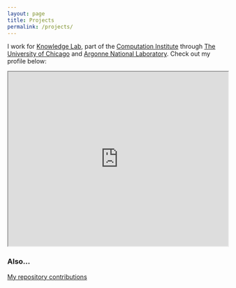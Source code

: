 ```yaml
---
layout: page
title: Projects
permalink: /projects/
---
```

I work for [Knowledge Lab](http://knowledgelab.org), part of the [Computation Institute](http://ci.uchicago.edu) through [The University of Chicago](http://uchicago.edu) and [Argonne National Laboratory](http://ci.anl.gov).  Check out my profile below:

<iframe src="http://www.knowledgelab.org/people/detail/meganb/" width="100%" height="400">
  <p>Your browser does not support iframes.</p>
</iframe>

### Also...

[My repository contributions](http://github.com/meganbarnes)
